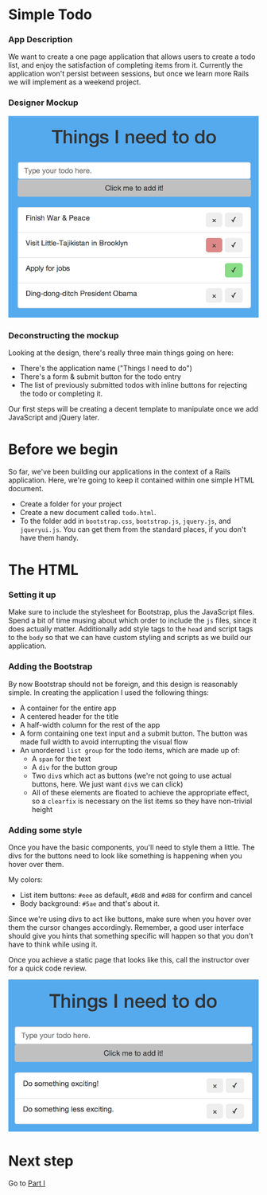 # Simple Todo

### App Description

We want to create a one page application that allows users to create a todo list, and enjoy the satisfaction of completing items from it.  Currently the application won't persist between sessions, but once we learn more Rails we will implement as a weekend project.

### Designer Mockup

![screen grab](todo_functional_screen.png)

### Deconstructing the mockup

Looking at the design, there's really three main things going on here:

* There's the application name ("Things I need to do")
* There's a form & submit button for the todo entry
* The list of previously submitted todos with inline buttons for rejecting the todo or completing it.

Our first steps will be creating a decent template to manipulate once we add JavaScript and jQuery later.

# Before we begin

So far, we've been building our applications in the context of a Rails application.  Here, we're going to keep it contained within one simple HTML document.

* Create a folder for your project
* Create a new document called `todo.html`.
* To the folder add in `bootstrap.css`, `bootstrap.js`, `jquery.js`, and `jqueryui.js`.  You can get them from the standard places, if you don't have them handy.



# The HTML

### Setting it up

Make sure to include the stylesheet for Bootstrap, plus the JavaScript files.  Spend a bit of time musing about which order to include the `js` files, since it does actually matter.  Additionally add style tags to the `head` and script tags to the `body` so that we can have custom styling and scripts as we build our application.

### Adding the Bootstrap

By now Bootstrap should not be foreign, and this design is reasonably simple.  In creating the application I used the following things:

* A container for the entire app
* A centered header for the title
* A half-width column for the rest of the app
* A form containing one text input and a submit button.  The button was made full width to avoid interrupting the visual flow
* An unordered `list group` for the todo items, which are made up of:
  * A `span` for the text
  * A `div` for the button group
  * Two `div`s which act as buttons (we're not going to use actual buttons, here.  We just want `div`s we can click)
  * All of these elements are floated to achieve the appropriate effect, so a `clearfix` is necessary on the list items so they have non-trivial height

### Adding some style

Once you have the basic components, you'll need to style them a little.  The divs for the buttons need to look like something is happening when you hover over them.

My colors:
* List item buttons: `#eee` as default, `#8d8` and `#d88` for confirm and cancel
* Body background: `#5ae` and that's about it.

Since we're using divs to act like buttons, make sure when you hover over them the cursor changes accordingly.  Remember, a good user interface should give you hints that something specific will happen so that you don't have to think while using it.

Once you achieve a static page that looks like this, call the instructor over for a quick code review.

![before-the-storm](first_approximation.png)

# Next step

Go to [Part I](https://github.com/short-matthew-f/todo/blob/master/part_i_-_populate_the_todos.md)
